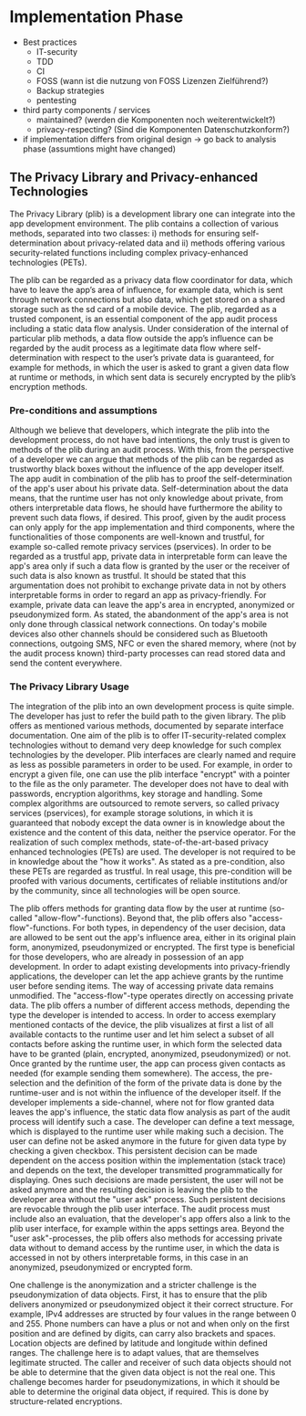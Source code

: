 # Implementation Phase

- Best practices
  - IT-security
  - TDD
  - CI
  - FOSS (wann ist die nutzung von FOSS Lizenzen Zielführend?)
  - Backup strategies
  - pentesting
- third party components / services
  - maintained? (werden die Komponenten noch weiterentwickelt?)
  - privacy-respecting? (Sind die Komponenten Datenschutzkonform?)
- if implementation differs from original design → go back to analysis phase (assumtions might have changed)

## **The Privacy Library and Privacy-enhanced Technologies**

The Privacy Library \(plib\) is a development library one can integrate into the app development environment. The plib contains a collection of various methods, separated into two classes: i\) methods for ensuring self-determination about privacy-related data and ii\) methods offering various security-related functions including complex privacy-enhanced technologies \(PETs\).



The plib can be regarded as a privacy data flow coordinator for data, which have to leave the app’s area of influence, for example data, which is sent through network connections but also data, which get stored on a shared storage such as the sd card of a mobile device. The plib, regarded as a trusted component, is an essential component of the app audit process including a static data flow analysis. Under consideration of the internal of particular plib methods, a data flow outside the app’s influence can be regarded by the audit process as a legitimate data flow where self-determination with respect to the user’s private data is guaranteed, for example for methods, in which the user is asked to grant a given data flow at runtime or methods, in which sent data is securely encrypted by the plib’s encryption methods.



### **Pre-conditions and assumptions**

Although we believe that developers, which integrate the plib into the development process, do not have bad intentions, the only trust is given to methods of the plib during an audit process. With this, from the perspective of a developer we can argue that methods of the plib can be regarded as trustworthy black boxes without the influence of the app developer itself. The app audit in combination of the plib has to proof the self-determination of the app's user about his private data. Self-determination about the data means, that the runtime user has not only knowledge about private, from others interpretable data flows, he should have furthermore the ability to prevent such data flows, if desired. This proof, given by the audit process can only apply for the app implementation and third components, where the functionalities of those components are well-known and trustful, for example so-called remote privacy services \(pservices\). In order to be regarded as a trustful app, private data in interpretable form can leave the app's area only if such a data flow is granted by the user or the receiver of such data is also known as trustful. It should be stated that this argumentation does not prohibit to exchange private data in not by others interpretable forms in order to regard an app as privacy-friendly. For example, private data can leave the app's area in encrypted, anonymized or pseudonymized form. As stated, the abandonment of the app's area is not only done through classical network connections. On today's mobile devices also other channels should be considered such as Bluetooth connections, outgoing SMS, NFC or even the shared memory, where \(not by the audit process known\) third-party processes can read stored data and send the content everywhere.



### The Privacy Library Usage

The integration of the plib into an own development process is quite simple. The developer has just to refer the build path to the given library. The plib offers as mentioned various methods, documented by separate interface documentation. One aim of the plib is to offer IT-security-related complex technologies without to demand very deep knowledge for such complex technologies by the developer. Plib interfaces are clearly named and require as less as possible parameters in order to be used. For example, in order to encrypt a given file, one can use the plib interface "encrypt" with a pointer to the file as the only parameter. The developer does not have to deal with passwords, encryption algorithms, key storage and handling. Some complex algorithms are outsourced to remote servers, so called privacy services \(pservices\), for example storage solutions, in which it is guaranteed that nobody except the data owner is in knowledge about the existence and the content of this data, neither the pservice operator. For the realization of such complex methods, state-of-the-art-based privacy enhanced technologies \(PETs\) are used. The developer is not required to be in knowledge about the "how it works". As stated as a pre-condition, also these PETs are regarded as trustful. In real usage, this pre-condition will be proofed with various documents, certificates of reliable institutions and/or by the community, since all technologies will be open source. 



The plib offers methods for granting data flow by the user at runtime \(so-called "allow-flow"-functions\). Beyond that, the plib offers also "access-flow"-functions. For both types, in dependency of the user decision, data are allowed to be sent out the app's influence area, either in its original plain form, anonymized, pseudonymized or encrypted. The first type is beneficial for those developers, who are already in possession of an app development. In order to adapt existing developments into privacy-friendly applications, the developer can let the app achieve grants by the runtime user before sending items. The way of accessing private data remains unmodified. The "access-flow"-type operates directly on accessing private data. The plib offers a number of different access methods, depending the type the developer is intended to access. In order to access exemplary mentioned contacts of the device, the plib visualizes at first a list of all available contacts to the runtime user and let him select a subset of all contacts before asking the runtime user, in which form the selected data have to be granted \(plain, encrypted, anonymized, pseudonymized\) or not. Once granted by the runtime user, the app can process given contacts as needed \(for example sending them somewhere\). The access, the pre-selection and the definition of the form of the private data is done by the runtime-user and is not within the influence of the developer itself. If the developer implements a side-channel, where not for flow granted data leaves the app's influence, the static data flow analysis as part of the audit process will identify such a case. The developer can define a text message, which is displayed to the runtime user while making such a decision. The user can define not be asked anymore in the future for given data type by checking a given checkbox. This persistent decision can be made dependent on the access position within the implementation \(stack trace\) and depends on the text, the developer transmitted programmatically for displaying. Ones such decisions are made persistent, the user will not be asked anymore and the resulting decision is leaving the plib to the developer area without the "user ask" process. Such persistent decisions are revocable through the plib user interface. The audit process must include also an evaluation, that the developer's app offers also a link to the plib user interface, for example within the apps settings area. Beyond the "user ask"-processes, the plib offers also methods for accessing private data without to demand access by the runtime user, in which the data is accessed in not by others interpretable forms, in this case in an anonymized, pseudonymized or encrypted form.



One challenge is the anonymization and a stricter challenge is the pseudonymization of data objects. First, it has to ensure that the plib delivers anonymized or pseudonymized object it their correct structure. For example, IPv4 addresses are structed by four values in the range between 0 and 255. Phone numbers can have a plus or not and when only on the first position and are defined by digits, can carry also brackets and spaces. Location objects are defined by latitude and longitude within defined ranges. The challenge here is to adapt values, that are themselves legitimate structed. The caller and receiver of such data objects should not be able to determine that the given data object is not the real one. This challenge becomes harder for pseudonymizations, in which it should be able to determine the original data object, if required. This is done by structure-related encryptions.







